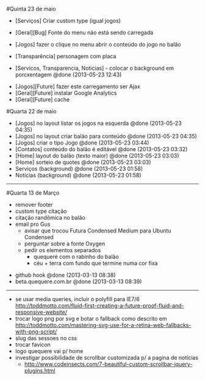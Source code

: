 #Quinta 23 de maio

- [Serviços] Criar custom type (igual jogos)
- [Geral][Bug] Fonte do menu não está sendo carregada

- [Jogos] fazer o clique no menu abrir o conteúdo do jogo no balão
- [Transparência] personagem com placa





+ [Servicos, Transparencia, Noticias] - colocar o background em porcxentagem @done (2013-05-23 12:43)





- [Jogos][Future] fazer este carregamento ser Ajax
- [Geral][Future] instalar Google Analytics
- [Geral][Future] cache





























#Quarta 22 de maio




+ [Jogos] no layout listar os jogos na esquerda @done (2013-05-23 04:35)
+ [Jogos] no layout criar balão para conteúdo @done (2013-05-23 04:35)
+ [Jogos] criar o tipo Jogo @done (2013-05-23 03:44)
+ [Contatos] conteúdo do balão é editável @done (2013-05-23 03:32)
+ [Home] layout do balão (texto maior) @done (2013-05-23 03:03)
+ [Home] sorteio de quotes @done (2013-05-23 03:03)
+ Serviços (background) @done (2013-05-23 01:58)
+ Notícias (background) @done (2013-05-23 01:58)





































-------------------------------------------------------------------------------


#Quarta 13 de Março

- remover footer
- custom type citação
- citação randômica no balão
- email pro Gus
  - avisar que trocou Futura Condensed Medium para Ubuntu Condensed
  - perguntar sobre a fonte Oxygen
  - pedir os elementos separados
    - quequeré com o rabinho do balão
    - céu + terra com fundo que termine numa cor fixa
+ github hook @done (2013-03-13 08:38)
+ beta.quequere.com.br @done (2013-03-13 08:39)


















-------------------------------------------------------------------------------

- se usar media queries, incluir o polyfill para IE7/6 http://toddmotto.com/fluid-first-creating-a-future-proof-fluid-and-responsive-website/
- trocar logo png por svg e botar o fallback como descrito em http://toddmotto.com/mastering-svg-use-for-a-retina-web-fallbacks-with-png-script/
- slug das sessoes no css
- trocar favicon
- logo quequere vai p/ home
- investigar possibilidade de scrollbar customizada p/ a pagina de notícias
  - http://www.codeinsects.com/7-beautiful-custom-scrollbar-jquery-plugins.html